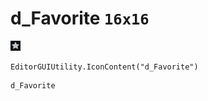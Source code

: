 # d_Favorite `16x16`
<img src="/img/d_Favorite.png" width=16 height=16>

``` CSharp
EditorGUIUtility.IconContent("d_Favorite")
```
```
d_Favorite
```
